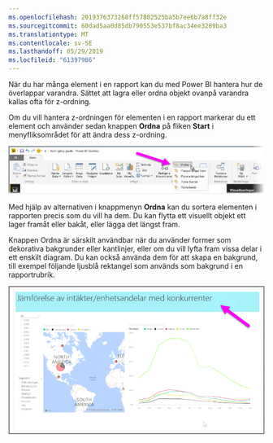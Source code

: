 ```yaml
---
ms.openlocfilehash: 2019376373268ff57802525ba5b7ee6b7a8ff32e
ms.sourcegitcommit: 60dad5aa0d85db790553e537bf8ac34ee3289ba3
ms.translationtype: MT
ms.contentlocale: sv-SE
ms.lasthandoff: 05/29/2019
ms.locfileid: "61397986"
---
```

När du har många element i en rapport kan du med Power BI hantera hur de överlappar varandra. Sättet att lagra eller ordna objekt ovanpå varandra kallas ofta för z-ordning.

Om du vill hantera z-ordningen för elementen i en rapport markerar du ett element och använder sedan knappen **Ordna** på fliken **Start** i menyfliksområdet för att ändra dess z-ordning.

![](media/3-11f-arrange-visual-zorder/3-11f_1.png)

Med hjälp av alternativen i knappmenyn **Ordna** kan du sortera elementen i rapporten precis som du vill ha dem. Du kan flytta ett visuellt objekt ett lager framåt eller bakåt, eller lägga det längst fram.

Knappen Ordna är särskilt användbar när du använder former som dekorativa bakgrunder eller kantlinjer, eller om du vill lyfta fram vissa delar i ett enskilt diagram. Du kan också använda dem för att skapa en bakgrund, till exempel följande ljusblå rektangel som används som bakgrund i en rapportrubrik.

![](media/3-11f-arrange-visual-zorder/3-11f_2.png)

